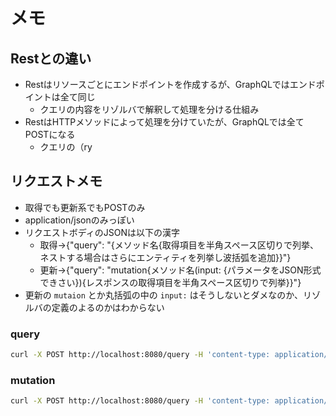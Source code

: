 # メモ

## Restとの違い

- Restはリソースごとにエンドポイントを作成するが、GraphQLではエンドポイントは全て同じ
  - クエリの内容をリゾルバで解釈して処理を分ける仕組み
- RestはHTTPメソッドによって処理を分けていたが、GraphQLでは全てPOSTになる
  - クエリの（ry

## リクエストメモ

- 取得でも更新系でもPOSTのみ
- application/jsonのみっぽい
- リクエストボディのJSONは以下の漢字
  - 取得→{"query": "{メソッド名{取得項目を半角スペース区切りで列挙、ネストする場合はさらにエンティティを列挙し波括弧を追加}}"}
  - 更新→{"query": "mutation{メソッド名(input: {パラメータをJSON形式できさい}){レスポンスの取得項目を半角スペース区切りで列挙}}"}
- 更新の `mutaion` とか丸括弧の中の `input:` はそうしないとダメなのか、リゾルバの定義のよるのかはわからない

### query

``` sh
curl -X POST http://localhost:8080/query -H 'content-type: application/json' -d '{"query": "{todos{text done user {name}}}"}'
```

### mutation

``` sh
curl -X POST http://localhost:8080/query -H 'content-type: application/json' -d '{"query": "mutation{createTodo(input: {text: \"todo\", userId: \"1\"}){id}}"}'
```
